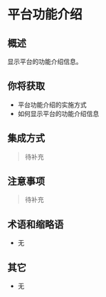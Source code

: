 # 平台功能介绍

## 概述

显示平台的功能介绍信息。

## 你将获取

- 平台功能介绍的实施方式
- 如何显示平台的功能介绍信息


## 集成方式

> 待补充

## 注意事项

> 待补充

## 术语和缩略语

- 无

## 其它

- 无
